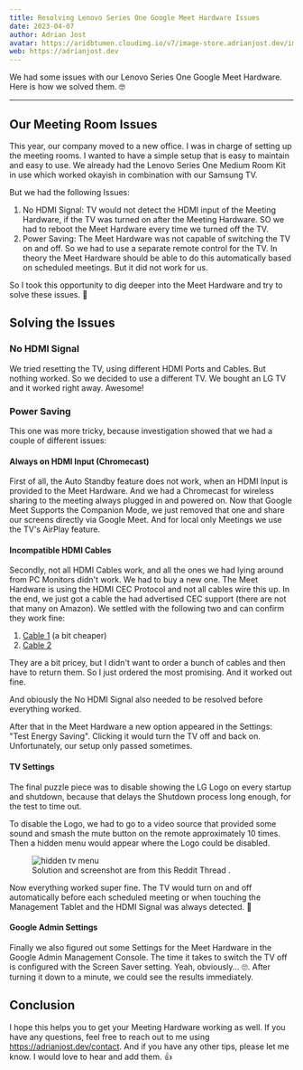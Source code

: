 ```yaml
---
title: Resolving Lenovo Series One Google Meet Hardware Issues
date: 2023-04-07
author: Adrian Jost
avatar: https://aridbtumen.cloudimg.io/v7/image-store.adrianjost.dev/img/25961059712739697731316336689416.png
web: https://adrianjost.dev
---
```


We had some issues with our Lenovo Series One Google Meet Hardware. Here is how we solved them. 🤓

---

## Our Meeting Room Issues

This year, our company moved to a new office. I was in charge of setting up the meeting rooms. I wanted to have a simple setup that is easy to maintain and easy to use.
We already had the Lenovo Series One Medium Room Kit in use which worked okayish in combination with our Samsung TV.

But we had the following Issues:

1. No HDMI Signal: TV would not detect the HDMI input of the Meeting Hardware, if the TV was turned on after the Meeting Hardware. SO we had to reboot the Meet Hardware every time we turned off the TV.
2. Power Saving: The Meet Hardware was not capable of switching the TV on and off. So we had to use a separate remote control for the TV. In theory the Meet Hardware should be able to do this automatically based on scheduled meetings. But it did not work for us.

So I took this opportunity to dig deeper into the Meet Hardware and try to solve these issues. 👀

## Solving the Issues

### No HDMI Signal

We tried resetting the TV, using different HDMI Ports and Cables. But nothing worked. So we decided to use a different TV. We bought an LG TV and it worked right away. Awesome!

### Power Saving

This one was more tricky, because investigation showed that we had a couple of different issues:

#### Always on HDMI Input (Chromecast)

First of all, the Auto Standby feature does not work, when an HDMI Input is provided to the Meet Hardware. And we had a Chromecast for wireless sharing to the meeting always plugged in and powered on. Now that Google Meet Supports the Companion Mode, we just removed that one and share our screens directly via Google Meet. And for local only Meetings we use the TV's AirPlay feature.

#### Incompatible HDMI Cables

Secondly, not all HDMI Cables work, and all the ones we had lying around from PC Monitors didn't work. We had to buy a new one. The Meet Hardware is using the HDMI CEC Protocol and not all cables wire this up. In the end, we just got a cable the had advertised CEC support (there are not that many on Amazon). We settled with the following two and can confirm they work fine:

1. [Cable 1](https://www.amazon.de/gp/product/B09TFLNG4H/) (a bit cheaper)
2. [Cable 2](https://www.amazon.de/gp/product/B07X3H923J/)

They are a bit pricey, but I didn't want to order a bunch of cables and then have to return them. So I just ordered the most promising. And it worked out fine.

And obiously the No HDMI Signal also needed to be resolved before everything worked.

After that in the Meet Hardware a new option appeared in the Settings: "Test Energy Saving". Clicking it would turn the TV off and back on. Unfortunately, our setup only passed sometimes.

#### TV Settings

The final puzzle piece was to disable showing the LG Logo on every startup and shutdown, because that delays the Shutdown process long enough, for the test to time out.

To disable the Logo, we had to go to a video source that provided some sound and smash the mute button on the remote approximately 10 times. Then a hidden menu would appear where the Logo could be disabled.

<figure>
<img alt="hidden tv menu" src="https://aridbtumen.cloudimg.io/v7/image-store.adrianjost.dev/img/24290765511407706253036797135157.png">
<figcaption>
    Solution and screenshot are 
    <ALink href="https://www.reddit.com/r/LGOLED/comments/q1wyyd/cant_get_into_mute_menu_anyone_else/">
    from this Reddit Thread
    </ALink>.
  </figcaption>
</figure>

Now everything worked super fine. The TV would turn on and off automatically before each scheduled meeting or when touching the Management Tablet and the HDMI Signal was always detected. 🎉

#### Google Admin Settings

Finally we also figured out some Settings for the Meet Hardware in the Google Admin Management Console. The time it takes to switch the TV off is configured with the Screen Saver setting. Yeah, obviously... 🙄.
After turning it down to a minute, we could see the results immediately.

## Conclusion

I hope this helps you to get your Meeting Hardware working as well. If you have any questions, feel free to reach out to me using https://adrianjost.dev/contact. And if you have any other tips, please let me know. I would love to hear and add them. 👍
